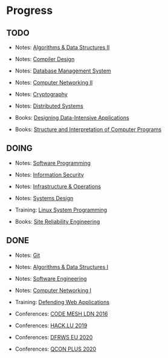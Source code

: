 # Progress

## TODO

- Notes: [Algorithms & Data Structures II](notes/03-algorithms-and-data-structures.md)
- Notes: [Compiler Design](notes/04-compiler-design.md)
- Notes: [Database Management System](notes/07-database-management-system.md)
- Notes: [Computer Networking II](notes/09-computer-networking.md)
- Notes: [Cryptography](notes/11-cryptography.md)
- Notes: [Distributed Systems](notes/14-distributed-systems.md)

- Books: [Designing Data-Intensive Applications](books/02-designing-data-intensive-applications.md)
- Books: [Structure and Interpretation of Computer Programs](books/03-structure-and-interpretation-of-computer-programs.md)

## DOING

- Notes: [Software Programming](notes/06-software-programming.md)
- Notes: [Information Security](notes/10-information-security.md)
- Notes: [Infrastructure & Operations](notes/12-infrastructures-and-operations.md)
- Notes: [Systems Design](notes/13-systems-design.md)

- Training: [Linux System Programming](training/01-linux-system-programming.md)

- Books: [Site Reliability Engineering](books/01-site-reliability-engineering.md)

## DONE

- Notes: [Git](notes/01-git.md)
- Notes: [Algorithms & Data Structures I](notes/02-algorithms-and-data-structures.md)
- Notes: [Software Engineering](notes/05-software-engineering.md)
- Notes: [Computer Networking I](notes/08-computer-networking.md)

- Training: [Defending Web Applications](training/02-defending-web-applications.md)

- Conferences: [CODE MESH LDN 2016](conferences/01-code-mesh-2016.md)
- Conferences: [HACK.LU 2019](conferences/02-hack.lu-2019.md)
- Conferences: [DFRWS EU 2020](conferences/03-dfrws-eu-2020.md)
- Conferences: [QCON PLUS 2020](conferences/04-qcon-plus-2020.md)
